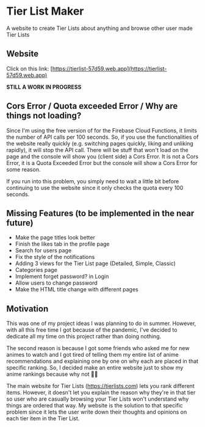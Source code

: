 # Tier List Maker
A website to create Tier Lists about anything and browse other user made Tier Lists
## Website
Click on this link: [https://tierlist-57d59.web.app](https://tierlist-57d59.web.app)

**STILL A WORK IN PROGRESS**

## Cors Error / Quota exceeded Error / Why are things not loading?
Since I'm using the free version of for the Firebase Cloud Functions, it limits the number of API calls per 100 seconds. So, if you use the functionalities of the website really quickly (e.g. switching pages quickly, liking and unliking rapidly), it will stop the API call. There will be stuff that won't load on the page and the console will show you (client side) a Cors Error. It is not a Cors Error, it is a Quota Exceeded Error but the console will show a Cors Error for some reason.

If you run into this problem, you simply need to wait a little bit before continuing to use the website since it only checks the quota every 100 seconds.

## Missing Features (to be implemented in the near future)
* Make the page titles look better
* Finish the likes tab in the profile page
* Search for users page
* Fix the style of the notifications
* Adding 3 views for the Tier List page (Detailed, Simple, Classic)
* Categories page
* Implement forget password? in Login
* Allow users to change password
* Make the HTML title change with different pages
## Motivation
This was one of my project ideas I was planning to do in summer. However, with all this free time I got because of the pandemic, I've decided to dedicate all my time on this project rather than doing nothing.

The second reason is because I got some friends who asked me for new animes to watch and I got tired of telling them my entire list of anime recommendations and explaining one by one on why each are placed in that specific ranking. So, I decided make an entire website just to show my anime rankings because why not 🤷‍♂️

The main website for Tier Lists (https://tierlists.com) lets you rank different items. However, it doesn't let you explain the reason why they're in that tier so user who are casually browsing your Tier Lists won't understand why things are ordered that way. My website is the solution to that specific problem since it lets the user write down their thoughts and opinions on each tier item in the Tier List.
